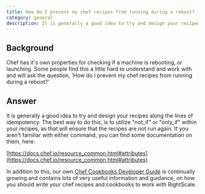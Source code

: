 ```yaml
---
title: How do I prevent my chef recipes from running during a reboot?
category: general
description: It is generally a good idea to try and design your recipes along the lines of idempotency. The best way to do this, is to utilize "not_if" or "only_if" within your recipes.
---
```


## Background

Chef has it's own properties for checking if a machine is rebooting, or launching. Some people find this a little hard to understand and work with and will ask the question, 'How do I prevent my chef recipes from running during a reboot?'

## Answer

It is generally a good idea to try and design your recipes along the lines of idempotency. The best way to do this, is to utilize "not_if" or "only_if" within your recipes, as that will ensure that the recipes are not run again. If you aren't familiar with either command, you can find some documentation on them, here:

[https://docs.chef.io/resource_common.html#attributes](https://docs.chef.io/resource_common.html#attributes)

In addition to this, our own [Chef Cookbooks Developer Guide](http://support.rightscale.com/12-Guides/Chef_Cookbooks_Developer_Guide) is continually growing and contains lots of very useful information and guidance, on how you should write your chef recipes and cookbooks to work with RightScale.
